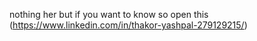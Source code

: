 nothing her 
but if you want to know so open this (https://www.linkedin.com/in/thakor-yashpal-279129215/)
